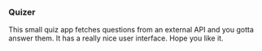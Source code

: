 ### Quizer

This small quiz app fetches questions from an external API and you gotta answer them. It has a really nice user interface. Hope you like it.
